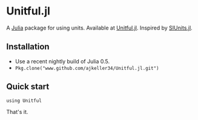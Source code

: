 Unitful.jl
============

A [Julia](http://julialang.org) package for using units. Available at
[Unitful.jl](https://github.com/ajkeller34/Unitful.jl). Inspired by
[SIUnits.jl](https://github.com/keno/SIUnits.jl).

Installation
------------

+ Use a recent nightly build of Julia 0.5.
+ `Pkg.clone("www.github.com/ajkeller34/Unitful.jl.git")`

Quick start
-----------

```
using Unitful
```

That's it.
<!--
Building this documentation
---------------------------
In a fresh instance of Julia:
```
include(joinpath(Pkg.dir("Unitful"),"docs/build.jl"))
```

To process with mkdocs, run the following in the Unitful pkg. directory:
```
mkdocs build --clean
```

To serve locally or publish to GitHub, run either of the following in the Unitful pkg. directory:

```
mkdocs serve
mkdocs gh-deploy --clean
``` -->
